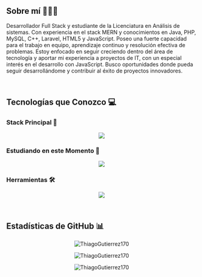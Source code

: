 ## Sobre mí 👨🏻‍💻

Desarrollador Full Stack y estudiante de la Licenciatura en Análisis de sistemas. Con experiencia en el stack MERN y conocimientos en Java, PHP, MySQL, C++, Laravel, HTML5 y JavaScript. Poseo una fuerte capacidad para el trabajo en equipo, aprendizaje continuo y resolución efectiva de problemas. Estoy enfocado en seguir creciendo dentro del área de tecnología y aportar mi experiencia a proyectos de IT, con un especial interés en el desarrollo con JavaScript. Busco oportunidades donde pueda seguir desarrollándome y contribuir al éxito de proyectos innovadores.

<br>

## Tecnologías que Conozco 💻

### Stack Principal 🚀
<p align="center">
  <a href="https://skillicons.dev">
    <img src="https://skillicons.dev/icons?i=html,css,bootstrap,js,mongodb,express,react,nodejs,npm,php,mysql,spring,java&perline=10" />
  </a>
</p>

### Estudiando en este Momento 📘
<p align="center">
  <a href="https://skillicons.dev">
    <img src="https://skillicons.dev/icons?i=postgres,laravel&perline=10" />
  </a>
</p>

### Herramientas 🛠️
<p align="center">
  <a href="https://skillicons.dev">
    <img src="https://skillicons.dev/icons?i=git,github,postman,vscode&perline=10" />
  </a>
</p>

<br>

## Estadísticas de GitHub 📊

<p align="center">
  <img src="https://github-readme-stats.vercel.app/api?username=ThiagoGutierrez170&show_icons=true&theme=dark&locale=es" alt="ThiagoGutierrez170" />
</p>

<p align="center">
  <img src="https://github-readme-streak-stats.herokuapp.com/?user=ThiagoGutierrez170&theme=dark" alt="ThiagoGutierrez170" />
</p>

<p align="center">
  <img src="https://github-readme-stats.vercel.app/api/top-langs?username=ThiagoGutierrez170&show_icons=true&theme=dark&locale=es&layout=compact" alt="ThiagoGutierrez170" />
</p>
